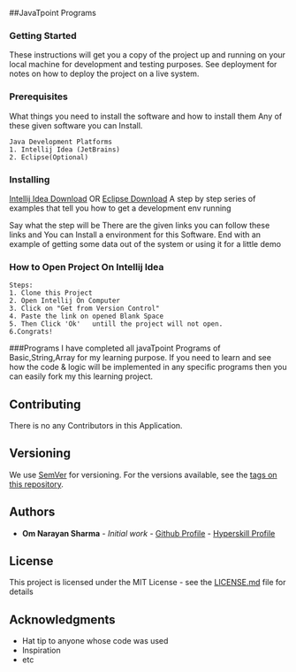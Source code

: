 

##JavaTpoint Programs
### Getting Started

These instructions will get you a copy of the project up and running on your local machine for development and testing purposes. See deployment for notes on how to deploy the project on a live system.

### Prerequisites

What things you need to install the software and how to install them
Any of these given software you can Install.
```
Java Development Platforms
1. Intellij Idea (JetBrains)
2. Eclipse(Optional)
```

### Installing
[Intellij Idea Download](https://www.jetbrains.com/idea/download/)
OR [Eclipse Download](https://www.eclipse.org/downloads/)
A step by step series of examples that tell you how to get a development env running

Say what the step will be
There are the given links you can follow these links and You can Install a environment for this Software.
End with an example of getting some data out of the system or using it for a little demo
### How to Open Project On Intellij Idea
```
Steps:
1. Clone this Project
2. Open Intellij On Computer
3. Click on "Get from Version Control"
4. Paste the link on opened Blank Space
5. Then Click 'Ok'   untill the project will not open.
6.Congrats!
```
###Programs
I have completed all javaTpoint Programs of Basic,String,Array for my learning purpose.
If you need to learn and see how the code & logic will be implemented in any specific programs then you can easily fork my this learning project.
## Contributing
There is no any Contributors in this Application.
## Versioning

We use [SemVer](http://semver.org/) for versioning. For the versions available, see the [tags on this repository](https://github.com/your/project/tags).

## Authors

* **Om Narayan Sharma** - *Initial work* - [Github Profile](https://github.com/Omsharma456) - [Hyperskill Profile](https://hyperskill.org/profile/3784466)

## License

This project is licensed under the MIT License - see the [LICENSE.md](LICENSE.md) file for details

## Acknowledgments

* Hat tip to anyone whose code was used
* Inspiration
* etc
